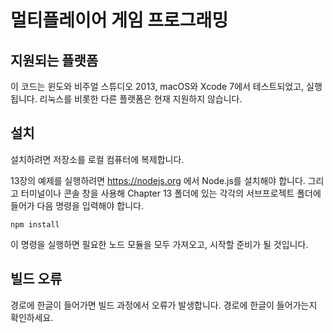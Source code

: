 멀티플레이어 게임 프로그래밍
================


지원되는 플랫폼
------------
이 코드는 윈도와 비주얼 스튜디오 2013, macOS와 Xcode 7에서 테스트되었고, 실행됩니다. 리눅스를 비롯한 다른 플랫폼은 현재 지원하지 않습니다.


설치
------------

설치하려면 저장소를 로컬 컴퓨터에 복제합니다.

13장의 예제를 실행하려면 https://nodejs.org 에서 Node.js를 설치해야 합니다. 그리고 터미널이나 콘솔 창을 사용해 Chapter 13 폴더에 있는 각각의 서브프로젝트 폴더에 들어가 다음 명령을 입력해야 합니다.

```
npm install
```

이 명령을 실행하면 필요한 노드 모듈을 모두 가져오고, 시작할 준비가 될 것입니다.


빌드 오류
--------
경로에 한글이 들어가면 빌드 과정에서 오류가 발생합니다. 경로에 한글이 들어가는지 확인하세요.